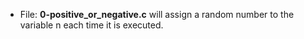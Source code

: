 * File: **0-positive_or_negative.c** will assign a random number to the variable n each time it is executed.
